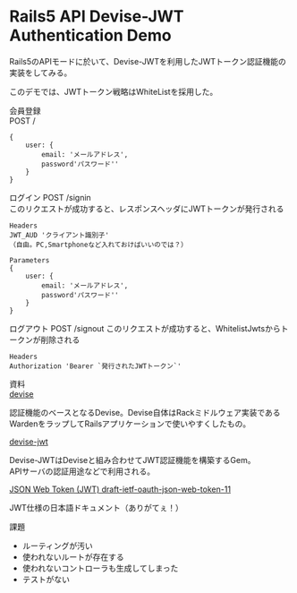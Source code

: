 # Rails5 API Devise-JWT Authentication Demo

Rails5のAPIモードに於いて、Devise-JWTを利用したJWTトークン認証機能の実装をしてみる。

このデモでは、JWTトークン戦略はWhiteListを採用した。

会員登録  
POST /
```
{ 
    user: {
        email: 'メールアドレス',
        password'パスワード''
    }
}
```

ログイン
POST /signin  
このリクエストが成功すると、レスポンスヘッダにJWTトークンが発行される
```
Headers
JWT_AUD 'クライアント識別子'
（自由。PC,Smartphoneなど入れておけばいいのでは？）

Parameters
{ 
    user: {
        email: 'メールアドレス',
        password'パスワード''
    }
}
```

ログアウト
POST /signout
このリクエストが成功すると、WhitelistJwtsからトークンが削除される
```
Headers
Authorization 'Bearer `発行されたJWTトークン`'
```

資料  
[devise](https://github.com/plataformatec/devise)

認証機能のベースとなるDevise。Devise自体はRackミドルウェア実装であるWardenをラップしてRailsアプリケーションで使いやすくしたもの。

[devise-jwt](https://github.com/waiting-for-dev/devise-jwt)

Devise-JWTはDeviseと組み合わせてJWT認証機能を構築するGem。  
APIサーバの認証用途などで利用される。

[JSON Web Token (JWT) draft-ietf-oauth-json-web-token-11](https://openid-foundation-japan.github.io/draft-ietf-oauth-json-web-token-11.ja.html])

JWT仕様の日本語ドキュメント（ありがてぇ！）

課題
- ルーティングが汚い
- 使われないルートが存在する
- 使われないコントローラも生成してしまった
- テストがない